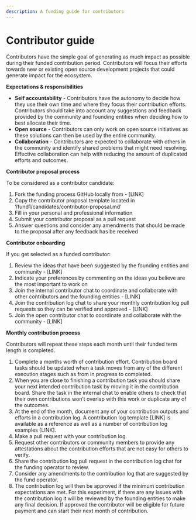 ```yaml
---
description: A funding guide for contributors
---
```


# Contributor guide

Contributors have the simple goal of generating as much impact as possible during their funded contribution period. Contributors will focus their efforts towards new or existing open source development projects that could generate impact for the ecosystem.



**Expectations & responsibilities**

* **Self accountability** - Contributors have the autonomy to decide how they use their own time and where they focus their contribution efforts. Contributors should take into account any suggestions and feedback provided by the community and founding entities when deciding how to best allocate their time.
* **Open source** - Contributors can only work on open source initiatives as these solutions can then be used by the entire community.
* **Collaboration** - Contributors are expected to collaborate with others in the community and identify shared problems that might need resolving. Effective collaboration can help with reducing the amount of duplicated efforts and outcomes.



**Contributor proposal process**

To be considered as a contributor candidate:

1. Fork the funding process GitHub locally from - \[LINK]
2. Copy the contributor proposal template located in ‘/fund1/candidates/contributor-proposal.md’
3. Fill in your personal and professional information
4. Submit your contributor proposal as a pull request
5. Answer questions and consider any amendments that should be made to the proposal after any feedback has be received



**Contributor onboarding**

If you get selected as a funded contributor:

1. Review the ideas that have been suggested by the founding entities and community - \[LINK]
2. Indicate your preferences by commenting on the ideas you believe are the most important to work on
3. Join the internal contributor chat to coordinate and collaborate with other contributors and the founding entities - \[LINK]
4. Join the contribution log chat to share your monthly contribution log pull requests so they can be verified and approved - \[LINK]
5. Join the open contributor chat to coordinate and collaborate with the community - \[LINK]



**Monthly contribution process**

Contributors will repeat these steps each month until their funded term length is completed.

1. Complete a months worth of contribution effort. Contribution board tasks should be updated when a task moves from any of the different execution stages such as from in progress to completed.
2. When you are close to finishing a contribution task you should share your next intended contribution task by moving it in the contribution board. Share the task in the internal chat to enable others to check that their own contributions won’t overlap with this work or duplicate any of the outcomes.
3. At the end of the month, document any of your contribution outputs and efforts in a contribution log. A contribution log template \[LINK] is available as a reference as well as a number of contribution log examples \[LINK].
4. Make a pull request with your contribution log.
5. Request other contributors or community members to provide any attestations about the contribution efforts that are not easy for others to verify.
6. Share the contribution log pull request in the contribution log chat for the funding operator to review.
7. Consider any amendments to the contribution log that are suggested by the fund operator.
8. The contribution log will then be approved if the minimum contribution expectations are met. For this experiment, if there are any issues with the contribution log it will be reviewed by the founding entities to make any final decision. If approved the contributor will be eligible for future payment and can start their next month of contribution.
